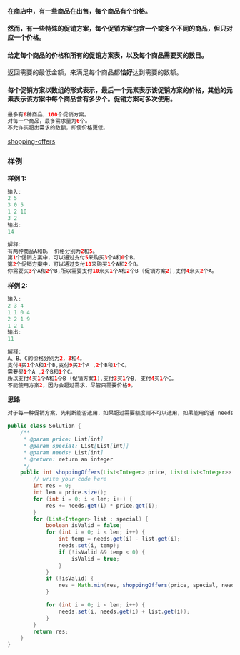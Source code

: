#### 在商店中，有一些商品在出售，每个商品有个价格。

#### 然而，有一些特殊的促销方案，每个促销方案包含一个或多个不同的商品，但只对应一个价格。

#### 给定每个商品的价格和所有的促销方案表，以及每个商品需要买的数目。
返回需要的最低金额，来满足每个商品都**恰好**达到需要的数额。

#### 每个促销方案以数组的形式表示，最后一个元素表示该促销方案的价格，其他的元素表示该方案中每个商品含有多少个。促销方案可多次使用。



```java
最多有6种商品，100个促销方案。
对每一个商品，最多需求量为6个。
不允许买超出需求的数额，即使价格更低。
```



[shopping-offers](https://www.lintcode.com/problem/shopping-offers/description)



### **样例**

**样例 1:**

```java
输入: 
2 5
3 0 5
1 2 10
3 2
输出: 
14

解释: 
有两种商品A和B。 价格分别为2和5。
第1个促销方案中，可以通过支付5来购买3个A和0个B。
第2个促销方案中，可以通过支付10来购买1个A和2个B。 
你需要买3个A和2个B,所以需要支付10来买1个A和2个B (促销方案2),支付4来买2个A。
```

**样例 2:**

```java
输入:
2 3 4
1 1 0 4
2 2 1 9
1 2 1
输出: 
11

解释: 
A、B、C的价格分别为2，3和4。
支付4买1个A和1个B,支付9买2个A ,2个B和1个C。
需要买1个A ,2个B和1个C。  
所以支付4买1个A和1个B (促销方案1),支付3买1个B, 支付4买1个C。
不能使用方案2，因为会超过需求，尽管只需要价格9。
```



**思路**

```java
对于每一种促销方案，先判断能否选用，如果超过需要额度则不可以选用，如果能用的话 needs 减去套餐后，再次递归即可。
```



```java
public class Solution {
    /**
     * @param price: List[int]
     * @param special: List[List[int]]
     * @param needs: List[int]
     * @return: return an integer
     */
    public int shoppingOffers(List<Integer> price, List<List<Integer>> special, List<Integer> needs) {
        // write your code here
        int res = 0;
        int len = price.size();
        for (int i = 0; i < len; i++) {
            res += needs.get(i) * price.get(i);
        }
        for (List<Integer> list : special) {
            boolean isValid = false;
            for (int i = 0; i < len; i++) {
                int temp = needs.get(i) - list.get(i);
                needs.set(i, temp);
                if (!isValid && temp < 0) {
                    isValid = true;
                }
            }
            if (!isValid) {
                res = Math.min(res, shoppingOffers(price, special, needs) + list.get(needs.size()));
            }

            for (int i = 0; i < len; i++) { 
                needs.set(i, needs.get(i) + list.get(i));
            }
        }
        return res;
    }
}
```

